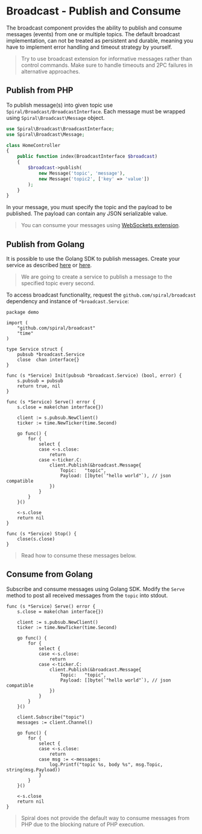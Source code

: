 # Broadcast - Publish and Consume
The broadcast component provides the ability to publish and consume messages (events) from one or multiple topics. The
default broadcast implementation, can not be treated as persistent and durable, meaning you have to implement error handling
and timeout strategy by yourself. 

> Try to use broadcast extension for informative messages rather than control commands. Make sure to handle timeouts and 2PC failures in alternative approaches.

## Publish from PHP
To publish message(s) into given topic use `Spiral/Broadcast/BroadcastInterface`. Each message must be wrapped using
`Spiral\Broadcast\Message` object.

```php
use Spiral\Broadcast\BroadcastInterface;
use Spiral\Broadcast\Message;

class HomeController
{
    public function index(BroadcastInterface $broadcast)
    {
        $broadcast->publish(
            new Message('topic', 'message'),
            new Message('topic2', ['key' => 'value'])
        );
    }
}
```

In your message, you must specify the topic and the payload to be published. The payload can contain any JSON serializable
value.

> You can consume your messages using [WebSockets extension](/broadcast/websockets.md).

## Publish from Golang
It is possible to use the Golang SDK to publish messages. Create your service as described [here](/cookbook/golang-library.md)
or [here](https://roadrunner.dev/docs/beep-beep-service).

> We are going to create a service to publish a message to the specified topic every second.

To access broadcast functionality, request the `github.com/spiral/broadcast` dependency and instance of `*broadcast.Service`:

```golang
package demo

import (
	"github.com/spiral/broadcast"
	"time"
)

type Service struct {
	pubsub *broadcast.Service
	close  chan interface{}
}

func (s *Service) Init(pubsub *broadcast.Service) (bool, error) {
	s.pubsub = pubsub
	return true, nil
}

func (s *Service) Serve() error {
	s.close = make(chan interface{})

	client := s.pubsub.NewClient()
	ticker := time.NewTicker(time.Second)

	go func() {
		for {
			select {
			case <-s.close:
				return
			case <-ticker.C:
				client.Publish(&broadcast.Message{
					Topic:   "topic",
					Payload: []byte(`"hello world"`), // json compatible
				})
			}
		}
	}()

	<-s.close
	return nil
}

func (s *Service) Stop() {
	close(s.close)
}
```

> Read how to consume these messages below.

## Consume from Golang
Subscribe and consume messages using Golang SDK. Modify the `Serve` method to post all received messages from the `topic` into stdout.

```golang
func (s *Service) Serve() error {
	s.close = make(chan interface{})

	client := s.pubsub.NewClient()
	ticker := time.NewTicker(time.Second)

	go func() {
		for {
			select {
			case <-s.close:
				return
			case <-ticker.C:
				client.Publish(&broadcast.Message{
					Topic:   "topic",
					Payload: []byte(`"hello world"`), // json compatible
				})
			}
		}
	}()

	client.Subscribe("topic")
	messages := client.Channel()

	go func() {
		for {
			select {
			case <-s.close:
				return
			case msg := <-messages:
				log.Printf("topic %s, body %s", msg.Topic, string(msg.Payload))
			}
		}
	}()

	<-s.close
	return nil
}
```

> Spiral does not provide the default way to consume messages from PHP due to the blocking nature of PHP execution. 
